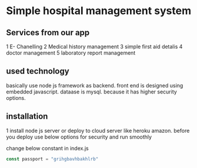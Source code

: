 # Simple hospital management system

## Services from our app

1 E- Chanelling
2 Medical history management
3 simple first aid detalis 
4 doctor management
5 laboratory report management

## used technology 

basically use node js framework as backend. front end is designed using embedded javascript.
dataase is mysql. because it has higher security options.

## installation

1 install node js server or deploy to cloud server like heroku amazon.
before you deploy use below options for security and run smoothly

change below constant in index.js

```javascript
const passport = "grihgbavhbakhlrb"
```
